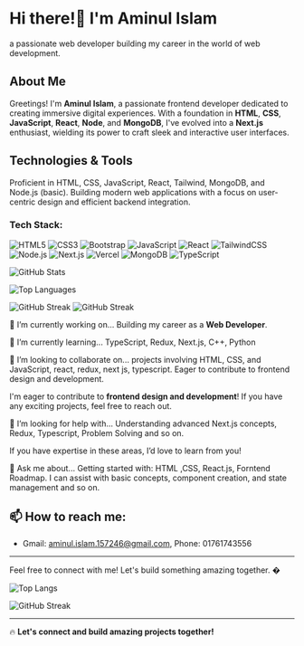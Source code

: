 # Hi there!👋 I'm **Aminul Islam**
a passionate web developer building my career in the world of web development.


## About Me
Greetings! I'm **Aminul Islam**, a passionate frontend developer dedicated to creating immersive digital experiences. With a foundation in **HTML**, **CSS**, **JavaScript**, **React**, **Node**, and **MongoDB**, I've evolved into a **Next.js** enthusiast, wielding its power to craft sleek and interactive user interfaces.

## Technologies & Tools
Proficient in HTML, CSS, JavaScript, React, Tailwind, MongoDB, and Node.js (basic). Building modern web applications with a focus on user-centric design and efficient backend integration.

### Tech Stack:
![HTML5](https://img.shields.io/badge/HTML5-E34F26?style=for-the-badge&logo=html5&logoColor=white)
![CSS3](https://img.shields.io/badge/CSS3-1572B6?style=for-the-badge&logo=css3&logoColor=white)
![Bootstrap](https://img.shields.io/badge/Bootstrap-7952B3?style=for-the-badge&logo=bootstrap&logoColor=white)
![JavaScript](https://img.shields.io/badge/JavaScript-F7DF1E?style=for-the-badge&logo=javascript&logoColor=black)
![React](https://img.shields.io/badge/React-61DAFB?style=for-the-badge&logo=react&logoColor=black)
![TailwindCSS](https://img.shields.io/badge/TailwindCSS-06B6D4?style=for-the-badge&logo=tailwindcss&logoColor=white)
![Node.js](https://img.shields.io/badge/Node.js-339933?style=for-the-badge&logo=node.js&logoColor=white)
![Next.js](https://img.shields.io/badge/Next.js-000000?style=for-the-badge&logo=next.js&logoColor=white)
![Vercel](https://img.shields.io/badge/Vercel-000000?style=for-the-badge&logo=vercel&logoColor=white)
![MongoDB](https://img.shields.io/badge/MongoDB-47A248?style=for-the-badge&logo=mongodb&logoColor=white)
![TypeScript](https://img.shields.io/badge/TypeScript-3178C6?style=for-the-badge&logo=typescript&logoColor=white)



![GitHub Stats](https://github-readme-stats.vercel.app/api?username=aminul351&show_icons=true&theme=radical)

![Top Languages](https://github-readme-stats.vercel.app/api/top-langs/?username=aminul351&layout=compact&theme=radical)

![GitHub Streak](https://github-readme-streak-stats.herokuapp.com/?user=aminul351&theme=radical)
![GitHub Streak](https://github-readme-streak-stats.herokuapp.com/?user=aminul351&theme=radical)

🔭 I’m currently working on... Building my career as a **Web Developer**.

🌱 I’m currently learning... TypeScript, Redux, Next.js, C++, Python

👯 I’m looking to collaborate on... projects involving HTML, CSS, and JavaScript, react, redux, next js, typescript. Eager to contribute to frontend design and development.

I'm eager to contribute to **frontend design and development**! If you have any exciting projects, feel free to reach out.

🤔 I’m looking for help with... Understanding advanced Next.js concepts, Redux, Typescript, Problem Solving and so on.

If you have expertise in these areas, I’d love to learn from you!

💬 Ask me about... Getting started with: HTML ,CSS, React.js,  Forntend Roadmap. I can assist with basic concepts, component creation, and state management and so on.

## 📫 How to reach me:
- Gmail: [aminul.islam.157246@gmail.com](mailto:aminul.islam.157246@gmail.com), Phone: 01761743556

---

Feel free to connect with me! Let's build something amazing together. �

![Top Langs](https://github-readme-stats.vercel.app/api/top-langs/?username=aminul351&layout=compact&theme=radical)

![GitHub Streak](https://github-readme-streak-stats.herokuapp.com/?user=aminul351&theme=radical)

---

🔥 **Let's connect and build amazing projects together!**  
